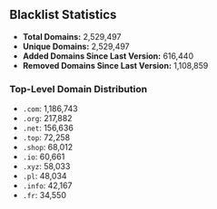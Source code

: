 ## Blacklist Statistics

- **Total Domains:** 2,529,497
- **Unique Domains:** 2,529,497
- **Added Domains Since Last Version:** 616,440
- **Removed Domains Since Last Version:** 1,108,859

### Top-Level Domain Distribution

-  `.com`: 1,186,743
-  `.org`: 217,882
-  `.net`: 156,636
-  `.top`: 72,258
-  `.shop`: 68,012
-  `.io`: 60,661
-  `.xyz`: 58,033
-  `.pl`: 48,034
-  `.info`: 42,167
-  `.fr`: 34,550
